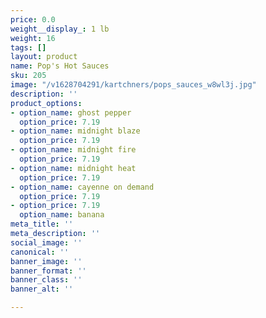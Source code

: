 ```yaml
---
price: 0.0
weight__display_: 1 lb
weight: 16
tags: []
layout: product
name: Pop's Hot Sauces
sku: 205
image: "/v1628704291/kartchners/pops_sauces_w8wl3j.jpg"
description: ''
product_options:
- option_name: ghost pepper
  option_price: 7.19
- option_name: midnight blaze
  option_price: 7.19
- option_name: midnight fire
  option_price: 7.19
- option_name: midnight heat
  option_price: 7.19
- option_name: cayenne on demand
  option_price: 7.19
- option_price: 7.19
  option_name: banana
meta_title: ''
meta_description: ''
social_image: ''
canonical: ''
banner_image: ''
banner_format: ''
banner_class: ''
banner_alt: ''

---
```


